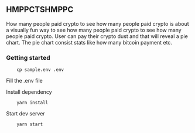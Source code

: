 ## HMPPCTSHMPPC

How many people paid crypto to see how many people paid crypto is about
a visually fun way to see how many people paid crypto to see how many people paid crypto.
User can pay their crypto dust and that will reveal a pie chart. The pie chart consist stats like how many bitcoin payment etc.

### Getting started

```
    cp sample.env .env
```

Fill the .env file

Install dependency

```
    yarn install
```

Start dev server

```
    yarn start
```
